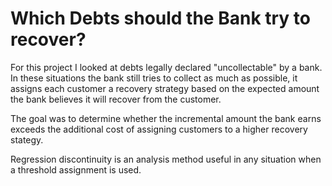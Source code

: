 # Which Debts should the Bank try to recover?

For this project I looked at debts legally declared "uncollectable" by a bank. 
In these situations the bank still tries to collect as much as possible, it assigns each customer a recovery strategy based on the expected amount
the bank believes it will recover from the customer.

The goal was to determine whether the incremental amount the bank earns exceeds the additional cost of assigning customers to a higher recovery stategy.

Regression discontinuity is an analysis method useful in any situation when a threshold assignment is used.
